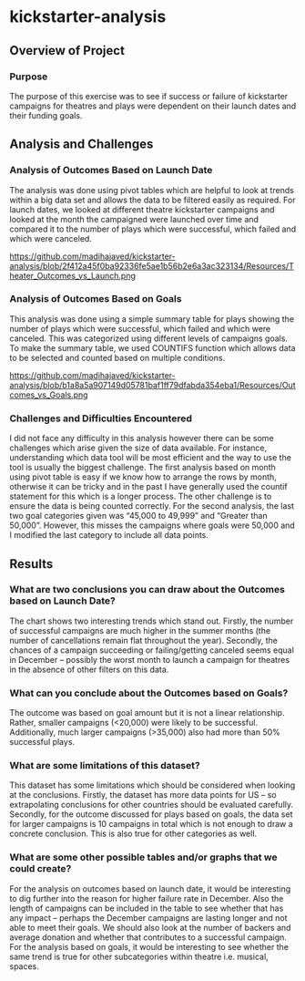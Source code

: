 # kickstarter-analysis

## **Overview of Project**

### Purpose

The purpose of this exercise was to see if success or failure of kickstarter campaigns for theatres and plays were dependent on their launch dates and their funding goals. 

## **Analysis and Challenges**
### Analysis of Outcomes Based on Launch Date
The analysis was done using pivot tables which are helpful to look at trends within a big data set and allows the data to be filtered easily as required. For launch dates, we looked at different theatre kickstarter campaigns and looked at the month the campaigned were launched over time and compared it to the number of plays which were successful, which failed and which were canceled. 

https://github.com/madihajaved/kickstarter-analysis/blob/2f412a45f0ba92336fe5ae1b56b2e6a3ac323134/Resources/Theater_Outcomes_vs_Launch.png

### Analysis of Outcomes Based on Goals
This analysis was done using a simple summary table for plays showing the number of plays which were successful, which failed and which were canceled. This was categorized using different levels of campaigns goals. To make the summary table, we used COUNTIFS function which allows data to be selected and counted based on multiple conditions. 

https://github.com/madihajaved/kickstarter-analysis/blob/b1a8a5a907149d05781baf1ff79dfabda354eba1/Resources/Outcomes_vs_Goals.png

### Challenges and Difficulties Encountered
I did not face any difficulty in this analysis however there can be some challenges which arise given the size of data available.  For instance, understanding which data tool will be most efficient and the way to use the tool is usually the biggest challenge. The first analysis based on month using pivot table is easy if we know how to arrange the rows by month, otherwise it can be tricky and in the past I have generally used the countif statement for this which is a longer process. 
The other challenge is to ensure the data is being counted correctly. For the second analysis, the last two goal categories given was “45,000 to 49,999” and “Greater than 50,000”. However, this misses the campaigns where goals were 50,000 and I modified the last category to include all data points. 

## **Results**
### What are two conclusions you can draw about the Outcomes based on Launch Date?
The chart shows two interesting trends which stand out. Firstly, the number of successful campaigns are much higher in the summer months (the number of cancellations remain flat throughout the year). 
Secondly, the chances of a campaign succeeding or failing/getting canceled seems equal in December – possibly the worst month to launch a campaign for theatres in the absence of other filters on this data. 

### What can you conclude about the Outcomes based on Goals?
The outcome was based on goal amount but it is not a linear relationship. Rather, smaller campaigns (<20,000) were likely to be successful. Additionally, much larger campaigns (>35,000) also had more than 50% successful plays.

### What are some limitations of this dataset?
This dataset has some limitations which should be considered when looking at the conclusions. Firstly, the dataset has more data points for US – so extrapolating conclusions for other countries should be evaluated carefully. Secondly, for the outcome discussed for plays based on goals, the data set for larger campaigns is 10 campaigns in total which is not enough to draw a concrete conclusion. This is also true for other categories as well.

### What are some other possible tables and/or graphs that we could create?
For the analysis on outcomes based on launch date, it would be interesting to dig further into the reason for higher failure rate in December. Also the length of campaigns can be included in the table to see whether that has any impact – perhaps the December campaigns are lasting longer and not able to meet their goals. We should also look at the number of backers and average donation and whether that contributes to a successful campaign. 
For the analysis based on goals, it would be interesting to see whether the same trend is true for other subcategories within theatre i.e. musical, spaces. 
